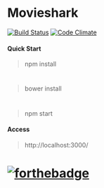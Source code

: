 # Movieshark
[![Build Status](https://travis-ci.org/Sedentary/movieshark.svg?branch=master)](https://travis-ci.org/Sedentary/movieshark)
[![Code Climate](https://codeclimate.com/github/Sedentary/movieshark/badges/gpa.svg)](https://codeclimate.com/github/Sedentary/movieshark)

#### Quick Start
> npm install
#
> bower install
#
> npm start

#### Access
> http://localhost:3000/

# [![forthebadge](http://forthebadge.com/images/badges/built-with-swag.svg)](http://forthebadge.com)
